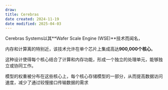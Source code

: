 ```yaml
---
draw:
title: Cerebras
date created: 2024-11-19
date modified: 2025-04-03
---
```


Cerebras Systems以其**Wafer Scale Engine (WSE)**技术而闻名，

内存和计算离的特别近，该技术允许在单个芯片上集成高达**900,000个核心**。

这种设计使得每个核心结合了计算和内存功能，形成一个独立的处理单元，能够独立或协同工作。

模型的权重被分布在这些核心上，每个核心存储模型的一部分，从而提高数据访问速度，减少了通过较慢接口传输数据的需求
